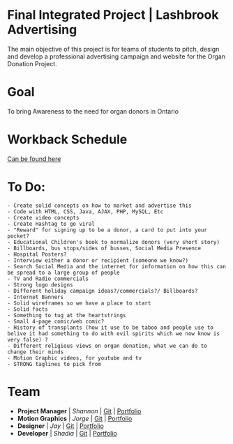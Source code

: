 # Final Integrated Project | Lashbrook Advertising
The main objective of this project is for teams of students to pitch, design and develop a professional advertising campaign and website for the Organ Donation Project.


# Goal
To bring Awareness to the need for organ donors in Ontario



# Workback Schedule 
[Can be found here](https://docs.google.com/spreadsheets/d/1JQIY8G7kLAPALj5sZ4Vcwimq6wMWcnH1PPFfpQtCAYc/edit?fbclid=IwAR3gTJuAccsYu00ZSFlY61-qVXxHqNkBGBoXcRd3e-yVlTg-aMsXgzPkhXE#gid=0) 



# To Do: 
    
    
    - Create solid concepts on how to market and advertise this
    - Code with HTML, CSS, Java, AJAX, PHP, MySQL, Etc
    - Create video concepts
    - Create Hashtag to go viral
    - "Reward" for signing up to be a donor, a card to put into your pocket?
    - Educational Children's book to normalize donors (very short story)
    - Billboards, bus stops/sides of busses, Social Media Presence 
    - Hospital Posters?
    - Interview either a donor or recipient (someone we know?)
    - Search Social Media and the internet for information on how this can be spread to a large group of people
    - TV and Radio commercials
    - Strong logo designs
    - Different holiday campaign ideas?/commercials?/ Billboards?
    - Internet Banners
    - Solid wireframes so we have a place to start
    - Solid facts
    - Something to tug at the heartstrings
    - Small 4-page comic/web comic? 
    - History of transplants (how it use to be taboo and people use to belive it had something to do with evil spirits which we now know is very false) ?
    - Different religious views on organ donation, what we can do to change their minds
    - Motion Graphic videos, for youtube and tv
    - STRONG taglines to pick from
   
# Team
- **Project Manager** | *Shannon* | [Git](https://github.com/ShannonSL) | [Portfolio](http://shannonstoltzlimin.ca/)
- **Motion Graphics** |  *Jorge*  | [Git](https://github.com/JorgeAndrino) | [Portfolio](http://jmavdb.com/)
- **Designer**        |   *Jay*   | [Git](https://github.com/jvernon3) | [Portfolio](http://jayvernon.ca)
- **Developer**       | *Shadia*  | [Git](https://github.com/shadiaali) | [Portfolio](https://shadiaali.ca)

